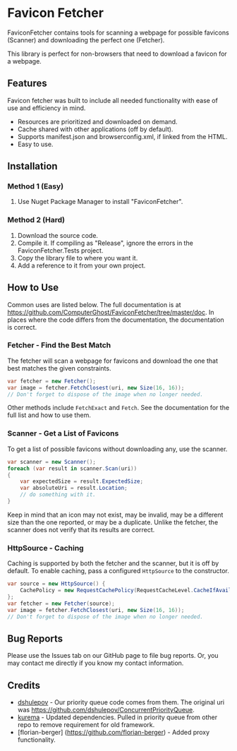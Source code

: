 # Favicon Fetcher

FaviconFetcher contains tools for scanning a webpage for possible favicons (Scanner) and downloading the perfect one (Fetcher).

This library is perfect for non-browsers that need to download a favicon for a webpage.


## Features

Favicon fetcher was built to include all needed functionality with ease of use and efficiency in mind.

 * Resources are prioritized and downloaded on demand.
 * Cache shared with other applications (off by default).
 * Supports manifest.json and browserconfig.xml, if linked from the HTML.
 * Easy to use.


## Installation

### Method 1 (Easy)

   1. Use Nuget Package Manager to install "FaviconFetcher".

### Method 2 (Hard)

   1. Download the source code.
   2. Compile it.  If compiling as "Release", ignore the errors in the FaviconFetcher.Tests project.
   3. Copy the library file to where you want it.
   4. Add a reference to it from your own project.


## How to Use

Common uses are listed below.  The full documentation is at <https://github.com/ComputerGhost/FaviconFetcher/tree/master/doc>.  In places where the code differs from the documentation, the documentation is correct.


### Fetcher - Find the Best Match

The fetcher will scan a webpage for favicons and download the one that best matches the given constraints.

```csharp
var fetcher = new Fetcher();
var image = fetcher.FetchClosest(uri, new Size(16, 16));
// Don't forget to dispose of the image when no longer needed.
```

Other methods include `FetchExact` and `Fetch`.  See the documentation for the full list and how to use them.


### Scanner - Get a List of Favicons

To get a list of possible favicons without downloading any, use the scanner.

```csharp
var scanner = new Scanner();
foreach (var result in scanner.Scan(uri))
{
    var expectedSize = result.ExpectedSize;
    var absoluteUri = result.Location;
    // do something with it.
}
```

Keep in mind that an icon may not exist, may be invalid, may be a different size than the one reported, or may be a duplicate.  Unlike the fetcher, the scanner does not verify that its results are correct.


### HttpSource - Caching

Caching is supported by both the fetcher and the scanner, but it is off by default.  To enable caching, pass a configured `HttpSource` to the constructor.

```csharp
var source = new HttpSource() {
    CachePolicy = new RequestCachePolicy(RequestCacheLevel.CacheIfAvailable)
};
var fetcher = new Fetcher(source);
var image = fetcher.FetchClosest(uri, new Size(16, 16));
// Don't forget to dispose of the image when no longer needed.
```


## Bug Reports

Please use the Issues tab on our GitHub page to file bug reports. Or, you may contact me directly if you know my contact information.


## Credits

 * [dshulepov](https://github.com/dshulepov) - Our priority queue code comes from them.  The original uri was <https://github.com/dshulepov/ConcurrentPriorityQueue>.
 * [kurema](https://github.com/kurema) - Updated dependencies.  Pulled in priority queue from other repo to remove requirement for old framework.
 * [florian-berger] (https://github.com/florian-berger) - Added proxy functionality.
